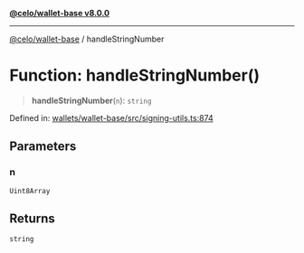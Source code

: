 [**@celo/wallet-base v8.0.0**](../README.md)

***

[@celo/wallet-base](../README.md) / handleStringNumber

# Function: handleStringNumber()

> **handleStringNumber**(`n`): `string`

Defined in: [wallets/wallet-base/src/signing-utils.ts:874](https://github.com/celo-org/developer-tooling/blob/master/packages/sdk/wallets/wallet-base/src/signing-utils.ts#L874)

## Parameters

### n

`Uint8Array`

## Returns

`string`
